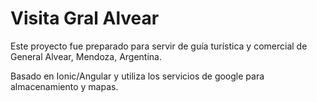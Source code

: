 # Visita Gral Alvear
Este proyecto fue preparado para servir de guía turística y comercial de General Alvear, Mendoza, Argentina.

Basado en Ionic/Angular y utiliza los servicios de google para almacenamiento y mapas.

